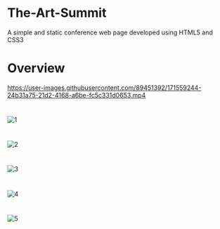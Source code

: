 # The-Art-Summit
A simple and static conference web page developed using HTML5 and CSS3

# Overview
https://user-images.githubusercontent.com/89451392/171559244-24b31a75-21d2-4168-a6be-fc5c331d0653.mp4

#
![1](https://user-images.githubusercontent.com/89451392/171559315-11ddb263-a723-4fd9-99ad-7d8835c6fd73.png)
#
![2](https://user-images.githubusercontent.com/89451392/171559317-660938fd-1d1f-40a1-b067-981fb553f0ed.png)
#
![3](https://user-images.githubusercontent.com/89451392/171559320-b485e4a6-a7f1-4487-9640-9d89226dbec6.png)
#
![4](https://user-images.githubusercontent.com/89451392/171559321-68a1cffd-b6c6-42f8-975d-597a21ecf198.png)
#
![5](https://user-images.githubusercontent.com/89451392/171559310-89cd86f2-3544-41f5-b366-d50b3b1ebf40.png)
#
